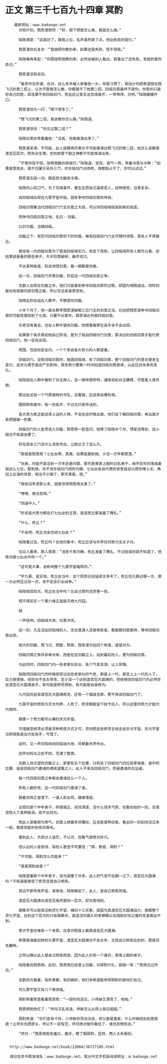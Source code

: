 # 正文 第三千七百九十四章 冥酌
        最新网址：www.badaoge.net
          对视片刻，戮思湛颓然：“好，阁下想我怎么做，我就怎么做。”
      
          陆隐满意：“这就对了，靠我上位，名声虽然臭了点，但达到目的就行。”
      
          戮思湛目光复杂：“我按照你教的来，如果还是失败，怪不得我。”
      
          陆隐嘴角弯起：“你既按照我教的来，必然会被别人看出，若看出了还失败，丢脸的是你自己。”
      
          戮思湛没有反驳。
      
          “看来你无所谓，也对，这么多年被人家看低一头，早就习惯了，我估计你把希望放在戮飞沉的第二招上，认为不管我怎么教，你都破不了他第二招，四临剑首最终不是你，你丢的只是你自己的脸，却连累不到四临剑门，而且还让我无法完成条件，一举两得，对吧。”陆隐缓缓开口。
      
          戮思湛目光一闪：“阁下想多了。”
      
          “戮飞沉的第二招，我会教你怎么破。”陆隐道。
      
          戮思湛惊讶：“你见过第二招？”
      
          陆隐似笑非笑看着他：“没有，但我推演出来了。”
      
          戮思湛呆滞，不可能，此人就算再厉害也不可能推演出戮飞沉的第二招，他怎么说都是渡苦厄层次，除非永生境，否则即便下御之神都不可能推演出来。
      
          “不管你信不信，按照我教的来就行。”陆隐道，说完，语气一转，带着冷意与冰寒：“如果故意放水，我不仅屠灭另外三门，你东临剑门也得死，谁都阻止不了，你可以试试。”
      
          戮思湛五指一动，眼底目光越发冷漠。
      
          陆隐内心叹口气，为了完成条件，硬生生把自己逼成恶人，这种感觉，当真复杂。
      
          自四临域出现在九霄宇宙开始，就有争夺四临剑首的传统。
      
          四临剑首集当代四临剑门门主剑意之大成，可以将四临域拔高到新的高度。
      
          而争夺四临剑首之地，名曰--剑磐。
      
          以剑为磐，当镇四临。
      
          剑磐之下，有历代四临剑首刻下的剑痕，唯有四临剑门门主可随时领悟，其余人不得接近。
      
          曾经有一代四临剑首为了提高四临域实力，改变了规矩，让四临域所有人都可以看，但结果就是看的那些弟子，大半剑意破碎，最终消沉。
      
          不达某种高度，别说领悟剑意，看一眼都是伤害。
      
          这一日，四临剑门齐聚剑磐，开启这一代四临剑首之争。
      
          无数人出现在剑磐之外，他们只能看到争夺四临剑首的过程，却因为相隔遥远，同时剑磐也有抵御内部剑意之能，所以无法亲身感受到。
      
          陆隐此刻也站在人群中，平静望向剑磐。
      
          小半个月了，他一直在教导戮思湛破解三位门主的剑意之法，已经把戮思湛争夺四临剑首的可能性增加到了七成，只要不出意外，戮思湛必然是四临剑首。
      
          乐老没有离去，也在人群中望向剑磐，他想看看那位高手会不会出现。
      
          如果那个高手真如他自己所说，是为了挑战四临剑门剑意，那决出的四临剑首才能代表四临剑门，他一定会出现。
      
          周围，包括衔定在内，一个个来自各大势力的人都望着。
      
          四临剑门，没有四临剑首时，独困四临域，有了四临剑首，整个四临剑门的意志便发生变化，这对九霄宇宙会产生影响，很多势力要第一时间知道四临剑首是谁，以此应对未来的变化。
      
          陆隐就在人群中看到了白玉族人，这一族样貌奇特，通体宛如白玉雕琢，尽管是人类外貌。
      
          更远处还有一个气质独特的书生，没看错，应该来自春秋简。
      
          围观修炼者中，有一些高手，不过也只是传话的。
      
          各大势力真正能说得上话的人物，不会在这时候出面，他们会了解四临剑首，再出面才有把握做一些事。
      
          四临剑门的人鱼贯进入剑磐，戮思雨一脸苦闷，她等了陆隐半个月，愣是没等到，这小贼也不知道去哪了。
      
          好在其余三门没什么消息传出，让她忐忑了这么久。
      
          “那就是戮思雨？七仙女啊，真美，如果能娶到她，少活一万年都愿意。”
      
          “兄弟，你能不能活到一万年还是问题，那可是青莲上御的记名弟子，缘字百年的落成者就这么七位，娶到她，先不说东临剑门视你为婿，七仙女各自代表的背景就足以把你捧上天，再加上业海的背景，相当于少御了，那可真是，绝。”
      
          “我倒没考虑那么多，就是觉得戮思雨太美了。”
      
          “嘿嘿，我也觉得。”
      
          “同道中人。”
      
          “听说各大势力都在打七仙女的主意，就连死丘都准备了聘礼。”
      
          “什么，死丘？”
      
          “不会吧，死丘也会巴结七仙女？”
      
          陆隐看过去，死丘吗？在他印象中，死丘应该与外界任何势力无关才对。
      
          见众人看来，那人得意：“消息千真万确，死丘准备了聘礼，不过给谁的就不知道了，但绝对是七仙女中的一个。”
      
          “这可是大事，会影响整个九霄宇宙格局的。”
      
          “宇九霄，宙天地，死丘在当中，这个局势已经延续太多年了，死丘但凡靠近哪一方，那一方必然压过另一方，说不定会引出战争…”
      
          陆隐收回目光，死丘在当中吗？比自己想的还厉害一些。
      
          怪不得区区一个第六峰主就能灭绝九尺园。
      
          铖
      
          一声轻响，四临域大地，剑意冲天。
      
          这一刻，凡生活在四临域的人，无论普通人还是修炼者，都面朝剑意跪拜，等待四临剑首出世。
      
          偌大的剑磐，戮飞沉，戮壁，戮景，戮思湛分站四个角落，遥望对方。
      
          四临剑首之争并非单对单，而是在这剑磐之上，站到最后的人，便为四临剑首。
      
          与此同时，四临剑门内一些老家伙走出，各个气息澎湃，让人惊悚。
      
          陆隐闯四临剑门的时候感受过这些老家伙的气息，都是上一代，甚至上上一代的人了，实力是很强，但却也不会太夸张，至少没一个达到渡苦厄大圆满的，但他相信四临剑门内必然存在渡苦厄大圆满高手，有可能是修灵得到，有可能是自身修为。
      
          九尺园尚且有渡苦厄大圆满修灵，还有一个烟波浩渺，更不用说四临剑门了。
      
          九霄宇宙的修炼方式太作弊，人死了，修灵都能留下给予后人，所以这里的势力才能代代相传。
      
          随便一个势力都可以横扫天元宇宙。
      
          可惜接受修灵必须是灵种修炼方式才可，否则把这些修灵全抢走给天元宇宙，天元宇宙当即就能造出大批高手，可惜了。
      
          这时，又一声剑鸣响彻四临域大地，并朝着外界传出。
      
          这声剑鸣与之前不同，充满了敬意。
      
          无数人目光望向剑磐之上，那里有五个位置，分别坐了四临剑门四位前辈强者，居中的位置，留给四临剑门邀请的德高望重之人，此人不来自四临剑门，而是邀请的见证者。
      
          每一代四临剑首之争都会邀请这么一个人。
      
          所有人都好奇，这一代四临剑门邀请了谁。
      
          随着剑鸣之音落下，一道人影出现，缓缓落座。
      
          出现的是个中年男子，样貌端正，双目深邃，没什么惊天气势，但看向他的一刻，总感觉陷入了某种旋涡，拔不出目光。
      
          而此人穿着颇为贵气，衣服上绣着奇异雕纹，应该是某种巨兽，看去的一刻如同活过来一般，都感觉能听到惊天嘶吼。
      
          看到此人，大部分人迷茫，不认识，但看气度绝对非凡。
      
          但认出的人皆惊讶，有的人甚至不可置信：“那，那是，冥酌？”
      
          “不可能，冥酌怎么可能来？”
      
          “真是冥酌前辈？”
      
          陆隐望着那个中年男子，目光凝重了许多，此人的气息不在朝一之下，渡苦厄大圆满吗？不知道是接受了修灵还是自己修炼。
      
          耳边不断传来声音，渐渐地，陆隐确定了，此人，是自己修炼而成。
      
          渡苦厄大圆满与渡苦厄虽然是同一层次，却天差地别。
      
          御桑天可以轻易压制灵化宇宙，横扫十三天象，就因为其渡苦厄大圆满战力，放眼整个灵化宇宙，达到这个层次的只有御桑天，就连活的最久的老蝾螈以及借助封天之基的无皇都达不到。
      
          意识宇宙也唯有一个老首，在意识程度上媲美渡苦厄大圆满。
      
          即便是强者如林的九霄宇宙，渡苦厄大圆满也不会太多，尤其自己修炼达到的，更是凤毛麟角。
      
          之所以确认此人是自己修炼而成，因为此人的另一个身份，青莲上御的弟子。
      
          陆隐看向戮思雨，此刻，戮思雨已经登上剑磐，对冥酌行礼，甜甜一笑：“思雨见过师兄。”
      
          无数目光看着，有的羡慕，有的嫉妒，他们多希望能参拜冥酌的是他们自己。
      
          可九霄宇宙又有几个够资格。
      
          冥酌带着笑意看着戮思雨：“一段时间没见，小师妹又漂亮了，哈哈。”
      
          戮思雨脸色红了：“师兄又乱说话，师妹怎么比得上各位姐姐。”
      
          冥酌笑道：“你们各有千秋，小师妹你灵动活泼，师父甚是喜爱，什么时候找到如意郎君？让师兄也把把关，师父不一定有空，师兄绝对替你看住了，谁也别想抢走。”
      
          “师兄--”戮思雨脸色羞红，磨牙，瞪了眼冥酌，显然，两人关系极好。
      
      
      http://www.badaoge.net/book/13084/36727105.html
      
      请记住本书首发域名：www.badaoge.net。笔尖中文手机版阅读网址：m.badaoge.net